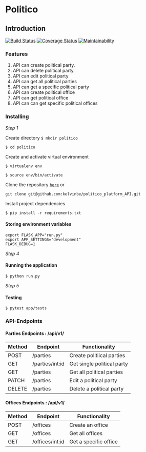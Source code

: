 # Politico

## Introduction
[![Build Status](https://travis-ci.com/kelvinbe/politico_platform_API.svg?branch=develop)](https://travis-ci.com/kelvinbe/politico_platform_API) [![Coverage Status](https://coveralls.io/repos/github/kelvinbe/politico_platform_API/badge.svg)](https://coveralls.io/github/kelvinbe/politico_platform_API) [![Maintainability](https://api.codeclimate.com/v1/badges/00d23f7da810ae6b79a9/maintainability)](https://codeclimate.com/github/kelvinbe/politico_platform_API/maintainability)

### Features

1. API can create political party.
2. API can delete political party.
3. API can edit political party
4. API can get all political parties
5. API can get a specific political party
6. API can create political office
7. API can get political office
8. API can can get specific political offices


### Installing



*Step 1*

Create directory
```$ mkdir politico```

```$ cd politico```

Create and activate virtual environment

```$ virtualenv env```


```$ source env/bin/activate```

Clone the repository [```here```](git@github.com:kelvinbe/politico_platform_API.git) or 

``` git clone git@github.com:kelvinbe/politico_platform_API.git ```

Install project dependencies 


```$ pip install -r requirements.txt```




#### Storing environment variables 

```
export FLASK_APP="run.py"
export APP_SETTINGS="development"
FLASK_DEBUG=1
```

*Step 4*

#### Running the application

```$ python run.py```

*Step 5*

#### Testing

```$ pytest app/tests```

### API-Endpoints

#### Parties Endpoints : /api/v1/

Method | Endpoint | Functionality
--- | --- | ---
POST | /parties| Create politiical parties
GET | /parties/int:id | Get single political party
GET | /parties | Get  all political parties
PATCH | /parties| Edit a political party
DELETE|/parties| Delete a political party

#### Offices Endpoints : /api/v1/

Method | Endpoint | Functionality
--- | --- | ---
POST |/offices | Create an office
GET |/offices | Get all offices
GET |/offices/int:id | Get a specific office 
